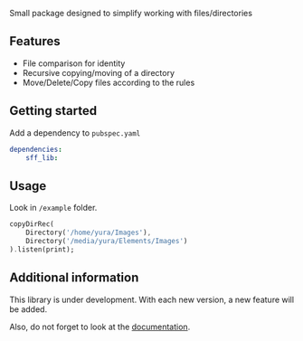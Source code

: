 Small package designed to simplify working with files/directories

## Features

- File comparison for identity
- Recursive copying/moving of a directory
- Move/Delete/Copy files according to the rules

## Getting started

Add a dependency to `pubspec.yaml`

```yaml
dependencies:
    sff_lib:
```

## Usage

Look in `/example` folder.

```dart
copyDirRec(
    Directory('/home/yura/Images'),
    Directory('/media/yura/Elements/Images')
).listen(print);
```

## Additional information

This library is under development. With each new version, a new feature will be added.

Also, do not forget to look at the [documentation](https://raw.githack.com/miomit/sff_lib/dev/doc/api/index.html).